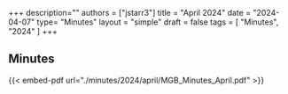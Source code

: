 +++
description=""
authors = ["jstarr3"]
title = "April 2024"
date = "2024-04-07"
type= "Minutes"
layout = "simple"
draft = false
tags = [
    "Minutes",
    "2024"
]
+++

## Minutes

{{< embed-pdf url="./minutes/2024/april/MGB_Minutes_April.pdf" >}}
